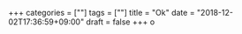 +++
categories = [""]
tags = [""]
title = "Ok"
date = "2018-12-02T17:36:59+09:00"
draft = false
+++
o
